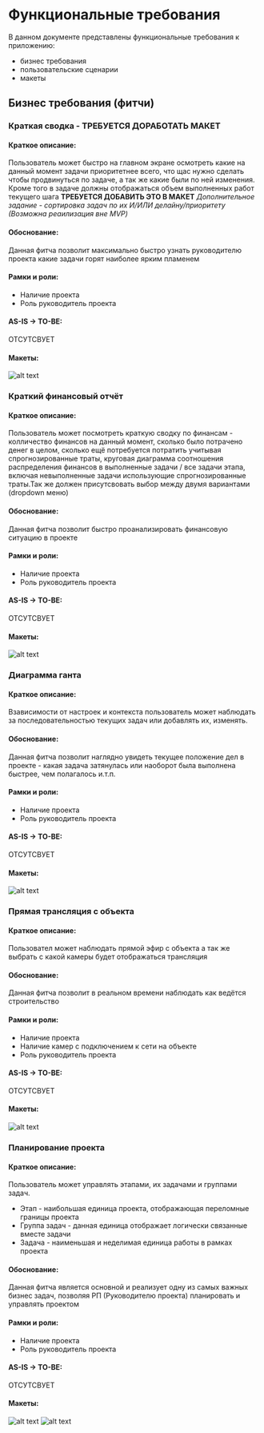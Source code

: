 # Функциональные требования
В данном документе представлены функциональные требования к приложению:
- бизнес требования
- пользовательские сценарии
- макеты



## Бизнес требования (фитчи)

### Краткая сводка - ТРЕБУЕТСЯ ДОРАБОТАТЬ МАКЕТ
#### Краткое описание: 
Пользователь может быстро на главном экране осмотреть какие на данный момент задачи приоритетнее всего, что щас нужно сделать чтобы продвинуться по задаче, а так же какие были по ней изменения. Кроме того в задаче должны отображаться объем выполненных работ текущего шага **ТРЕБУЕТСЯ ДОБАВИТЬ ЭТО В МАКЕТ**
*Дополнительное задание - сортировка задач по их И/ИЛИ делайну/приоритету (Возможна реаилизация вне MVP)*
#### Обоснование:
Данная фитча позволит максимально быстро узнать руководителю проекта какие задачи горят наиболее ярким пламенем
#### Рамки и роли:
- Наличие проекта
- Роль руководитель проекта
#### AS-IS -> TO-BE:
ОТСУТСВУЕТ
#### Макеты:
![alt text](image.png)

### Краткий финансовый отчёт
#### Краткое описание: 
Пользователь может посмотреть краткую сводку по финансам - колличество финансов на данный момент, сколько было потрачено денег в целом, сколько ещё потребуется потратить учитывая спрогнозированные траты, круговая диаграмма соотношения распределения финансов в выполненные задачи / все задачи этапа, включая невыполненные задачи использующие спрогнозированные траты.Так же должен присутсвовать выбор между двумя вариантами (dropdown меню)
#### Обоснование:
Данная фитча позволит быстро проанализировать финансовую ситуацию в проекте
#### Рамки и роли:
- Наличие проекта
- Роль руководитель проекта
#### AS-IS -> TO-BE:
ОТСУТСВУЕТ
#### Макеты:
![alt text](image-1.png)

### Диаграмма ганта
#### Краткое описание: 
Взависимости от настроек и контекста пользователь может наблюдать за последовательностью текущих задач или добавлять их, изменять.
#### Обоснование:
Данная фитча позволит наглядно увидеть текущее положение дел в проекте - какая задача затянулась или наоборот была выполнена быстрее, чем полагалось и.т.п.
#### Рамки и роли:
- Наличие проекта
- Роль руководитель проекта
#### AS-IS -> TO-BE:
ОТСУТСВУЕТ
#### Макеты:
![alt text](image-2.png)

### Прямая трансляция с объекта
#### Краткое описание: 
Пользовател может наблюдать прямой эфир с объекта а так же выбрать с какой камеры будет отображаться трансляция
#### Обоснование:
Данная фитча позволит в реальном времени наблюдать как ведётся строительство
#### Рамки и роли:
- Наличие проекта
- Наличие камер с подключением к сети на объекте
- Роль руководитель проекта
#### AS-IS -> TO-BE:
ОТСУТСВУЕТ
#### Макеты:
![alt text](image-3.png)

### Планирование проекта
#### Краткое описание: 
Пользователь может управлять этапами, их задачами и группами задач.
- Этап - наибольшая единица проекта, отображающая переломные границы проекта
- Группа задач - данная единица отображает логически связанные вместе задачи
- Задача - наименьшая и неделимая единица работы в рамках проекта
#### Обоснование:
Данная фитча является основной и реализует одну из самых важных бизнес задач, позволяя РП (Руководителю проекта) планировать и управлять проектом
#### Рамки и роли:
- Наличие проекта
- Роль руководитель проекта
#### AS-IS -> TO-BE:
ОТСУТСВУЕТ
#### Макеты:
![alt text](image-4.png)
![alt text](image-5.png)